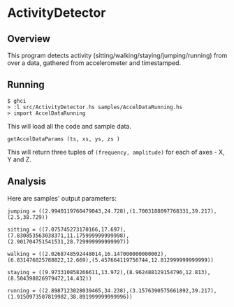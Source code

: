 # ActivityDetector

## Overview

This program detects activity (sitting/walking/staying/jumping/running) from over a data, gathered from accelerometer and timestamped.

## Running

	$ ghci
	> :l src/ActivityDetector.hs samples/AccelDataRunning.hs
    > import AccelDataRunning

This will load all the code and sample data.

	getAccelDataParams (ts, xs, ys, zs )

This will return three tuples of `(frequency, amplitude)` for each of axes - X, Y and Z.

## Analysis

Here are samples' output parameters:

    jumping = ((2.9940119760479043,24.728),(1.7003188097768331,39.217),(2.5,38.729))

    sitting = ((7.075745273170166,17.697),(7.830853563038371,11.175999999999998),(2.901704751541531,28.729999999999997))

    walking = ((2.0268748592448014,16.147000000000002),(6.831476025788822,12.669),(5.457664119756744,12.812999999999999))

    staying = ((9.973310858266611,13.972),(8.962488129154796,12.813),(8.504398826979472,14.432))

    running = ((2.8987123028039465,34.238),(3.1576390575661892,39.217),(1.9150973507819982,38.891999999999996))
